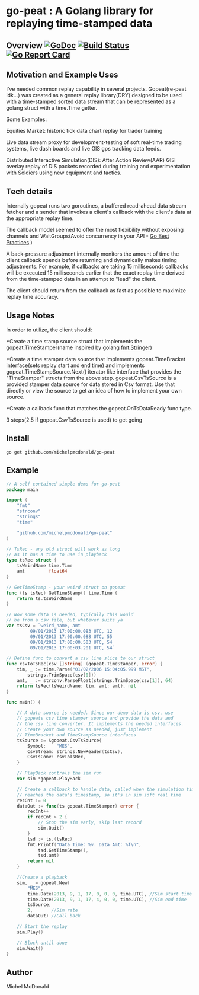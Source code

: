 # go-peat : A Golang library for replaying time-stamped data

## Overview [![GoDoc](https://godoc.org/github.com/michelpmcdonald/go-peat?status.svg)](https://godoc.org/github.com/michelpmcdonald/go-peat) [![Build Status](https://travis-ci.org/michelpmcdonald/go-peat.svg?branch=master)](https://travis-ci.org/michelpmcdonald/go-peat) [![Go Report Card](https://goreportcard.com/badge/github.com/michelpmcdonald/go-peat)](https://goreportcard.com/report/github.com/michelpmcdonald/go-peat)

## Motivation and Example Uses

I've needed common replay capability in several projects. Gopeat(re-peat idk...) was created as a general replay library(DRY) designed to be used with a time-stamped sorted data stream that can be represented as a golang struct with a time.Time getter.

Some Examples:

Equities Market: historic tick data chart replay for trader training

Live data stream proxy for development-testing of soft real-time trading systems, live dash boards and live GIS gps tracking data feeds.

Distributed Interactive Simulation(DIS): After Action Review(AAR) GIS overlay replay of DIS packets recorded during training and experimentation with Soldiers using new equipment and tactics.



## Tech details

Internally gopeat runs two goroutines, a buffered read-ahead data stream fetcher and a sender that invokes a client's callback with the client's data at the appropriate replay time.

The callback model seemed to offer the most flexibility without exposing channels and WaitGroups(Avoid concurrency in your API - [Go Best Practices](https://talks.golang.org/2013/bestpractices.slide#25)
)

A back-pressure adjustment internally monitors the amount of time the client callback spends before returning and dynamically makes timing adjustments.  For example, if callbacks are taking 15 milliseconds callbacks will be executed 15 milliseconds earlier that the exact replay time derived from the time-stamped data in an attempt to "lead" the client.

The client should return from the callback as fast as possible to 
maximize replay time accuracy.

## Usage Notes
In order to utilize, the client should:

*Create a time stamp source struct that implements the gopeat.TimeStamper(name inspired by golang [fmt.Stringer](https://golang.org/pkg/fmt/#Stringer))

*Create a time stamper data source that implements gopeat.TimeBracket interface(sets replay start and end time) and implements gopeat.TimeStampSource.Next() iterator like interface that provides
the "TimeStamper" structs from the above step.
gopeat.CsvTsSource is a provided stamper data source for data stored
in Csv format. Use that directly or view the source to get an idea of how to implement your own source.

*Create a callback func that matches the gopeat.OnTsDataReady func type.

3 steps(2.5 if gopeat.CsvTsSource is used) to get going




## Install

```
go get github.com/michelpmcdonald/go-peat
```

## Example

```go
// A self contained simple demo for go-peat
package main

import (
	"fmt"
	"strconv"
	"strings"
	"time"

	"github.com/michelpmcdonald/go-peat"
)

// TsRec - any old struct will work as long
// as it has a time to use in playback
type tsRec struct {
	tsWeirdName time.Time
	amt         float64
}

// GetTimeStamp - your weird struct on gopeat
func (ts tsRec) GetTimeStamp() time.Time {
	return ts.tsWeirdName
}

// Now some data is needed, typically this would
// be from a csv file, but whatever suits ya
var tsCsv = `weird_name, amt
	     09/01/2013 17:00:00.083 UTC, 12
	     09/01/2013 17:00:00.088 UTC, 55
	     09/01/2013 17:00:00.503 UTC, 54
	     09/01/2013 17:00:03.201 UTC, 54`

// Define func to convert a csv line slice to our struct
func csvToTsRec(csv []string) (gopeat.TimeStamper, error) {
	tim, _ := time.Parse("01/02/2006 15:04:05.999 MST",
		strings.TrimSpace(csv[0]))
	amt, _ := strconv.ParseFloat(strings.TrimSpace(csv[1]), 64)
	return tsRec{tsWeirdName: tim, amt: amt}, nil
}

func main() {

	// A data source is needed. Since our demo data is csv, use
	// gopeats csv time stamper source and provide the data and
	// the csv line converter. It implements the needed interfaces.
	// Create your own source as needed, just implement
	// TimeBracket and TimeStampSource interfaces
	tsSource := &gopeat.CsvTsSource{
		Symbol:    "MES",
		CsvStream: strings.NewReader(tsCsv),
		CsvTsConv: csvToTsRec,
	}

	// PlayBack controls the sim run
	var sim *gopeat.PlayBack

	// Create a callback to handle data, called when the simulation time
	// reaches the data's timestamp, so it's in sim soft real time
	recCnt := 0
	dataOut := func(ts gopeat.TimeStamper) error {
		recCnt++
		if recCnt > 2 {
			// Stop the sim early, skip last record
			sim.Quit()
		}
		tsd := ts.(tsRec)
		fmt.Printf("Data Time: %v. Data Amt: %f\n",
			tsd.GetTimeStamp(),
			tsd.amt)
		return nil
	}

	//Create a playback
	sim, _ = gopeat.New(
		"MES",
		time.Date(2013, 9, 1, 17, 0, 0, 0, time.UTC), //Sim start time
		time.Date(2013, 9, 1, 17, 4, 0, 0, time.UTC), //Sim end time
		tsSource,
		2,       //Sim rate
		dataOut) //Call back

	// Start the replay
	sim.Play()

	// Block until done
	sim.Wait()
}


```

## Author

Michel McDonald
